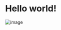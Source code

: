 # Hello world!
![image](https://github.com/user-attachments/assets/673c3fc8-1eca-4789-9cc6-f3f61963bb60)
